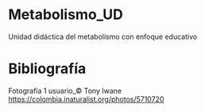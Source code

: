 # Metabolismo_UD
Unidad didáctica del metabolismo con enfoque educativo
# Bibliografía
Fotografía 1 usuario_© Tony Iwane https://colombia.inaturalist.org/photos/5710720
